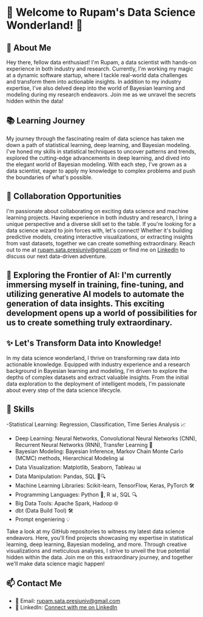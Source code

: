 # 🌟 Welcome to Rupam's Data Science Wonderland! 🌟
## 👀 About Me
Hey there, fellow data enthusiast! I'm Rupam, a data scientist with hands-on experience in both industry and research. Currently, I'm working my magic at a dynamic software startup, where I tackle real-world
data challenges and transform them into actionable insights. In addition to my industry expertise, I've also delved deep into the world of Bayesian learning and modeling during my research endeavors. 
Join me as we unravel the secrets hidden within the data!

## 📚 Learning Journey
My journey through the fascinating realm of data science has taken me down a path of statistical learning, deep learning, and Bayesian modeling. I've honed my skills in statistical techniques to uncover 
patterns and trends, explored the cutting-edge advancements in deep learning, and dived into the elegant world of Bayesian modeling. With each step, I've grown as a data scientist, eager to apply my knowledge
to complex problems and push the boundaries of what's possible.

## 💼 Collaboration Opportunities
I'm passionate about collaborating on exciting data science and machine learning projects. Having experience in both industry and research, I bring a unique perspective and a diverse skill set to the table. 
If you're looking for a data science wizard to join forces with, let's connect! Whether it's building predictive models, creating interactive visualizations, or extracting insights from vast datasets, together 
we can create something extraordinary. Reach out to me at [rupam.sata.presiuniv@gmail.com](mailto:rupam.sata.presiuniv@gmail.com) or find me on [LinkedIn](https://www.linkedin.com/in/rupam-basu-4170351b6/) to discuss our next data-driven adventure.

## 🧠 Exploring the Frontier of AI: I'm currently immersing myself in training, fine-tuning, and utilizing generative AI models to automate the generation of data insights. This exciting development opens up a world of possibilities for us to create something truly extraordinary.

## ✨ Let's Transform Data into Knowledge!
In my data science wonderland, I thrive on transforming raw data into actionable knowledge. Equipped with industry experience and a research background in Bayesian learning and modeling, I'm driven to explore
the depths of complex datasets and extract valuable insights. From the initial data exploration to the deployment of intelligent models, I'm passionate about every step of the data science lifecycle.

## 🔧 Skills
-Statistical Learning: Regression, Classification, Time Series Analysis 📈
- Deep Learning: Neural Networks, Convolutional Neural Networks (CNN), Recurrent Neural Networks (RNN), Transfer Learning 🧠
- Bayesian Modeling: Bayesian Inference, Markov Chain Monte Carlo (MCMC) methods, Hierarchical Modeling 📊
- Data Visualization: Matplotlib, Seaborn, Tableau 📊
- Data Manipulation: Pandas, SQL 🐼🔍
- Machine Learning Libraries: Scikit-learn, TensorFlow, Keras, PyTorch 🛠️
- Programming Languages: Python 🐍, R 📊, SQL 🔍
- Big Data Tools: Apache Spark, Hadoop 🌐
- dbt (Data Build Tool) 🛠️
- Prompt engeniering 💡

Take a look at my GitHub repositories to witness my latest data science endeavors. Here, you'll find projects showcasing my expertise in statistical learning, deep learning, Bayesian modeling, and more. 
Through creative visualizations and meticulous analyses, I strive to unveil the true potential hidden within the data. Join me on this extraordinary journey, and together we'll make data science magic happen!

## 📫 Contact Me
- 📧 Email: [rupam.sata.presiuniv@gmail.com](mailto:rupam.sata.presiuniv@gmail.com)
- 💼 LinkedIn: [Connect with me on LinkedIn](https://www.linkedin.com/in/rupam-basu-4170351b6/)
